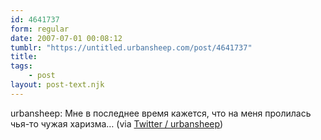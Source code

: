 ```yaml
---
id: 4641737
form: regular
date: 2007-07-01 00:08:12
tumblr: "https://untitled.urbansheep.com/post/4641737"
title:
tags:
    - post
layout: post-text.njk
---
```


<p>urbansheep: Мне в последнее время кажется, что на меня пролилась чья-то чужая харизма&hellip; (via <a href="http://twitter.com/urbansheep/statuses/128234582">Twitter / urbansheep</a>)</p>


